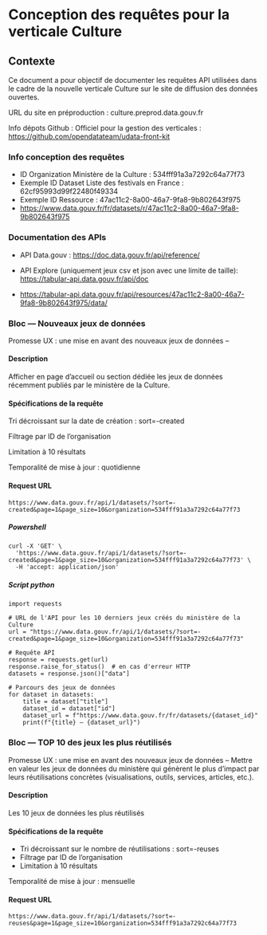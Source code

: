 # Conception des requêtes pour la verticale Culture
## Contexte
Ce document a pour objectif de documenter les requêtes API utilisées dans le cadre de la nouvelle verticale Culture sur le site de diffusion des données ouvertes.

URL du site en préproduction : culture.preprod.data.gouv.fr

Info dépots Github : 
Officiel pour la gestion des verticales : https://github.com/opendatateam/udata-front-kit

### Info conception des requêtes

- ID Organization Ministère de la Culture : 534fff91a3a7292c64a77f73
- Exemple ID Dataset Liste des festivals en France : 62cf95993d99f22480f49334 
- Exemple ID Ressource : 47ac11c2-8a00-46a7-9fa8-9b802643f975
- https://www.data.gouv.fr/fr/datasets/r/47ac11c2-8a00-46a7-9fa8-9b802643f975


### Documentation des APIs


- API Data.gouv : https://doc.data.gouv.fr/api/reference/
- API Explore (uniquement jeux csv et json avec une limite de taille): https://tabular-api.data.gouv.fr/api/doc

-  https://tabular-api.data.gouv.fr/api/resources/47ac11c2-8a00-46a7-9fa8-9b802643f975/data/




### Bloc — Nouveaux jeux de données
Promesse UX : une mise en avant
des nouveaux jeux de données –

#### Description
Afficher en page d’accueil ou section dédiée les jeux de données récemment publiés par le ministère de la Culture.



#### Spécifications de la requête

Tri décroissant sur la date de création : sort=-created

Filtrage par ID de l’organisation

Limitation à 10 résultats

Temporalité de mise à jour : quotidienne


#### Request URL
```
https://www.data.gouv.fr/api/1/datasets/?sort=-created&page=1&page_size=10&organization=534fff91a3a7292c64a77f73

```

##### Powershell
```
curl -X 'GET' \
  'https://www.data.gouv.fr/api/1/datasets/?sort=-created&page=1&page_size=10&organization=534fff91a3a7292c64a77f73' \
  -H 'accept: application/json'
```
##### Script python 

```
import requests

# URL de l'API pour les 10 derniers jeux créés du ministère de la Culture
url = "https://www.data.gouv.fr/api/1/datasets/?sort=-created&page=1&page_size=10&organization=534fff91a3a7292c64a77f73"

# Requête API
response = requests.get(url)
response.raise_for_status()  # en cas d'erreur HTTP
datasets = response.json()["data"]

# Parcours des jeux de données
for dataset in datasets:
    title = dataset["title"]
    dataset_id = dataset["id"]
    dataset_url = f"https://www.data.gouv.fr/fr/datasets/{dataset_id}"
    print(f"{title} — {dataset_url}")

```

### Bloc — TOP 10 des jeux les plus réutilisés
Promesse UX : une mise en avant
des nouveaux jeux de données –
Mettre en valeur les jeux de données du ministère qui génèrent le plus d’impact par leurs réutilisations concrètes (visualisations, outils, services, articles, etc.).

#### Description
Les 10 jeux de données les plus réutilisés

#### Spécifications de la requête
- Tri décroissant sur le nombre de réutilisations : sort=-reuses
- Filtrage par ID de l’organisation
- Limitation à 10 résultats

Temporalité de mise à jour : mensuelle

#### Request URL
```
https://www.data.gouv.fr/api/1/datasets/?sort=-reuses&page=1&page_size=10&organization=534fff91a3a7292c64a77f73
```

